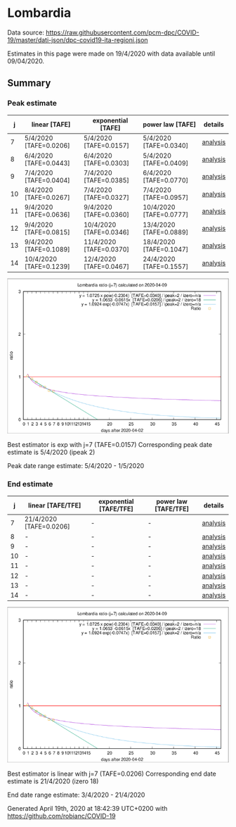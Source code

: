 # Lombardia


Data source: https://raw.githubusercontent.com/pcm-dpc/COVID-19/master/dati-json/dpc-covid19-ita-regioni.json

Estimates in this page were made on 19/4/2020 with data available until 09/04/2020.


## Summary 

### Peak estimate 
|j|linear [TAFE]|exponential [TAFE]|power law [TAFE]|details|
|---|----|-----------|---------|-------|
|7|5/4/2020 [TAFE=0.0206]|5/4/2020 [TAFE=0.0157]|5/4/2020 [TAFE=0.0340]|[analysis](COVID-19_lombardia_j7_2020-04-09.md)|
|8|6/4/2020 [TAFE=0.0443]|6/4/2020 [TAFE=0.0303]|5/4/2020 [TAFE=0.0409]|[analysis](COVID-19_lombardia_j8_2020-04-09.md)|
|9|7/4/2020 [TAFE=0.0404]|7/4/2020 [TAFE=0.0385]|6/4/2020 [TAFE=0.0770]|[analysis](COVID-19_lombardia_j9_2020-04-09.md)|
|10|8/4/2020 [TAFE=0.0267]|7/4/2020 [TAFE=0.0327]|7/4/2020 [TAFE=0.0957]|[analysis](COVID-19_lombardia_j10_2020-04-09.md)|
|11|9/4/2020 [TAFE=0.0636]|9/4/2020 [TAFE=0.0360]|10/4/2020 [TAFE=0.0777]|[analysis](COVID-19_lombardia_j11_2020-04-09.md)|
|12|9/4/2020 [TAFE=0.0815]|10/4/2020 [TAFE=0.0346]|13/4/2020 [TAFE=0.0889]|[analysis](COVID-19_lombardia_j12_2020-04-09.md)|
|13|9/4/2020 [TAFE=0.1089]|11/4/2020 [TAFE=0.0370]|18/4/2020 [TAFE=0.1047]|[analysis](COVID-19_lombardia_j13_2020-04-09.md)|
|14|10/4/2020 [TAFE=0.1239]|12/4/2020 [TAFE=0.0467]|24/4/2020 [TAFE=0.1557]|[analysis](COVID-19_lombardia_j14_2020-04-09.md)|

![best peak estimate](COVID-19_lombardia_j7_2020-04-09.png)

Best estimator is exp with j=7 (TAFE=0.0157)
Corresponding peak date estimate is 5/4/2020 (ipeak 2)


Peak date range estimate: 5/4/2020 - 1/5/2020

### End estimate 
|j|linear [TAFE/TFE]|exponential [TAFE/TFE]|power law [TAFE/TFE]|details|
|---|----|-----------|---------|-------|
|7|21/4/2020 [TAFE=0.0206]|-|-|[analysis](COVID-19_lombardia_j7_2020-04-09.md)|
|8|-|-|-|[analysis](COVID-19_lombardia_j8_2020-04-09.md)|
|9|-|-|-|[analysis](COVID-19_lombardia_j9_2020-04-09.md)|
|10|-|-|-|[analysis](COVID-19_lombardia_j10_2020-04-09.md)|
|11|-|-|-|[analysis](COVID-19_lombardia_j11_2020-04-09.md)|
|12|-|-|-|[analysis](COVID-19_lombardia_j12_2020-04-09.md)|
|13|-|-|-|[analysis](COVID-19_lombardia_j13_2020-04-09.md)|
|14|-|-|-|[analysis](COVID-19_lombardia_j14_2020-04-09.md)|

![best zero estimate](COVID-19_lombardia_j7_2020-04-09.png)

Best estimator is linear with j=7 (TAFE=0.0206)
Corresponding end date estimate is 21/4/2020 (izero 18)


End date range estimate: 3/4/2020 - 21/4/2020

Generated April 19th, 2020 at 18:42:39 UTC+0200 with https://github.com/robianc/COVID-19
